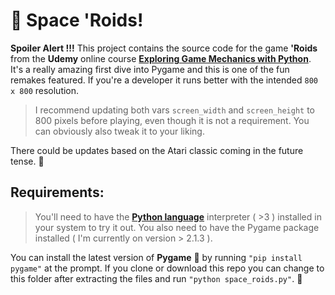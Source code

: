 # 🚀 Space 'Roids! #
**Spoiler Alert !!!** This project contains the source code for the game **'Roids** from the **Udemy** online course [**Exploring Game Mechanics with Python**](https://www.udemy.com/course/exploring-game-mechanics-with-python-and-pygame/). It's a really amazing first dive into Pygame and this is one of the fun remakes featured. If you're a developer it runs better with the intended ```800 x 800``` resolution.

> I recommend updating both vars ```screen_width``` and ```screen_height``` to 800 pixels before playing, even though it is not a requirement. You can obviously also tweak it to your liking.

There could be updates based on the Atari classic coming in the future tense. 🤖

## Requirements: ##

>You'll need to have the [**Python language**](https://www.python.org/) interpreter ( >3 ) installed  in your system to try it out. You also need to have the Pygame package installed ( I'm currently on version > 2.1.3 ). 

You can install the latest version of **Pygame** 🐍 by running ```"pip install pygame"``` at the prompt. If you clone or download this repo you can change to this folder after extracting the files and run ```"python space_roids.py"```.
 🦄